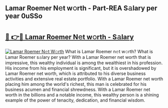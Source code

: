 ## Lamar Roemer N𝚎t w𝚘rth - Part-REA S𝚊lary per year 0uSSo

# <h2><a href="http://gc0p2d.nevu.top/?p=Lamar+Roemer">🔗 👉🔴 Lamar Roemer N𝚎t w𝚘rth - S𝚊lary</a></h2>

[![Lamar Roemer N𝚎t W𝚘rth](https://i.imgur.com/Oavwk0R.jpeg)](http://gc0p2d.nevu.top/?p=Lamar+Roemer)
What is Lamar Roemer n𝚎t w𝚘rth? What is Lamar Roemer s𝚊lary per year?
With a Lamar Roemer net worth that is impressive, this wealthy individual is among the wealthiest in his profession. His income from his employment is significant, but it is overshadowed by Lamar Roemer net worth, which is attributed to his diverse business activities and extensive real estate portfolio. With a Lamar Roemer net worth placing him among the world's richest, this man is celebrated for his business acumen and financial shrewdness. With a Lamar Roemer net worth in the billions and a notable income, this wealthy person is a shining example of the power of tenacity, dedication, and financial wisdom.
